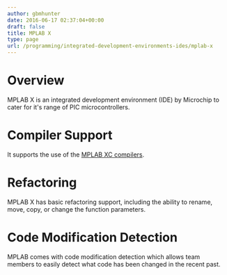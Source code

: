 ```yaml
---
author: gbmhunter
date: 2016-06-17 02:37:04+00:00
draft: false
title: MPLAB X
type: page
url: /programming/integrated-development-environments-ides/mplab-x
---
```


# Overview

MPLAB X is an integrated development environment (IDE) by Microchip to cater for it's range of PIC microcontrollers.

# Compiler Support

It supports the use of the [MPLAB XC compilers](/programming/compilers/mplab-xc-compilers).

# Refactoring

MPLAB X has basic refactoring support, including the ability to rename, move, copy, or change the function parameters.

# Code Modification Detection

MPLAB comes with code modification detection which allows team members to easily detect what code has been changed in the recent past.
